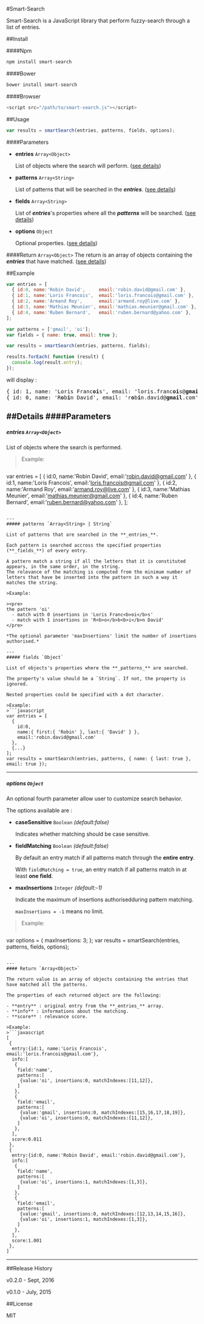 #Smart-Search

Smart-Search is a JavaScript library that perform fuzzy-search through a list of entries.

##Install

####Npm
```javascript
npm install smart-search
```

####Bower
```javascript
bower install smart-search
```

####Browser
```javascript
<script src="/path/to/smart-search.js"></script>
```

##Usage

```javascript
var results = smartSearch(entries, patterns, fields, options);
```

####Parameters

- **entries** `Array<Object>`

    List of objects where the search will perform. ([see details](#entries))

- **patterns** `Array<String>`

    List of patterns that will be searched in the **_entries_**. ([see details](#patterns))

- **fields** `Array<String>`

    List of **_entries_**'s properties where all the **_patterns_** will be searched. ([see details](#fields))

- **options** `Object`

    Optional properties. ([see details](#options))



####Return `Array<Object>`
The return is an array of objects containing the **_entries_** that have matched. ([see details](#Return))

##Example
```javascript
var entries = [
  { id:0, name:'Robin David',     email:'robin.david@gmail.com' },
  { id:1, name:'Loris Francois',  email:'loris.francois@gmail.com' },
  { id:2, name:'Armand Roy',      email:'armand.roy@live.com' },
  { id:3, name:'Mathias Meunier', email:'mathias.meunier@gmail.com' },
  { id:4, name:'Ruben Bernard',   email:'ruben.bernard@yahoo.com' },
];

var patterns = ['gmail', 'oi'];
var fields = { name: true, email: true };

var results = smartSearch(entries, patterns, fields);

results.forEach( function (result) {
  console.log(result.entry);
});
```
will display :
<pre>
{ id: 1, name: 'Loris Franc<b>oi</b>s', email: 'loris.franc<b>oi</b>s@<b>gmail</b>.com' }
{ id: 0, name: 'R<b>o</b>b<b>i</b>n David', email: 'r<b>o</b>b<b>i</b>n.david@<b>gmail</b>.com' }
</pre>

##Details
####Parameters
---
##### entries `Array<Object>`

List of objects where the search is performed.

>Example:
>```javascript
var entries = [
  { id:0, name:'Robin David',     email:'robin.david@gmail.com' },
  { id:1, name:'Loris Francois',  email:'loris.francois@gmail.com' },
  { id:2, name:'Armand Roy',      email:'armand.roy@live.com' },
  { id:3, name:'Mathias Meunier', email:'mathias.meunier@gmail.com' },
  { id:4, name:'Ruben Bernard',   email:'ruben.bernard@yahoo.com' },
];
```

---
##### patterns `Array<String> | String`

List of patterns that are searched in the **_entries_**.

Each pattern is searched accross the specified properties (**_fields_**) of every entry.

A pattern match a string if all the letters that it is constituted appears, in the same order, in the string.
The relevance of the matching is computed from the minimum number of letters that have be inserted into the pattern in such a way it matches the string.

>Example:

><pre>
the pattern 'oi'
  - match with 0 insertions in 'Loris Franc<b>oi</b>s'
  - match with 1 insertions in 'R<b>o</b>b<b>i</b>n David'
</pre>

*The optional parameter 'maxInsertions' limit the number of insertions authorised.*

---
##### fields `Object`

List of objects's properties where the **_patterns_** are searched.

The property's value should be a `String`. If not, the property is ignored.

Nested properties could be specified with a dot character.

>Example:
>```javascript
var entries = [
  {
    id:0,
    name:{ first:{ 'Robin' }, last:{ 'David' } },
    email:'robin.david@gmail.com'
  },
  {...}
];
var results = smartSearch(entries, patterns, { name: { last: true }, email: true });
```

---
##### options `Object`

An optional fourth parameter allow user to customize search behavior.

The options available are :
- **caseSensitive** `Boolean` *(default:false)*

    Indicates whether matching should be case sensitive.

- **fieldMatching** `Boolean` *(default:false)*

    By default an entry match if all patterns match through the **entire entry**.

    With `fieldMatching = true`, an entry match if all patterns match in at least **one field**.

- **maxInsertions** `Integer` *(default:-1)*

	Indicate the maximum of insertions authorisedduring pattern matching.

	`maxInsertions = -1` means no limit.

>Example:
>```javascript
var options = {
	maxInsertions: 3;
};
var results = smartSearch(entries, patterns, fields, options);
```

---
#### Return `Array<Object>`

The return value is an array of objects containing the entries that have matched all the patterns.

The properties of each returned object are the following:

- **entry** : original entry from the **_entries_** array.
- **info** : informations about the matching.
- **score** : relevance score.

>Example:
>```javascript
[
 {
  entry:{id:1, name:'Loris Francois', email:'loris.francois@gmail.com'},
  info:[
   {
    field:'name',
    patterns:[
     {value:'oi', insertions:0, matchIndexes:[11,12]},
    ]
   },
   {
    field:'email',
    patterns:[
     {value:'gmail', insertions:0, matchIndexes:[15,16,17,18,19]},
     {value:'oi', insertions:0, matchIndexes:[11,12]},
    ]
   },
  ],
  score:0.011
 },
 {
  entry:{id:0, name:'Robin David', email:'robin.david@gmail.com'},
  info:[
   {
    field:'name',
    patterns:[
     {value:'oi', insertions:1, matchIndexes:[1,3]},
    ]
   },
   {
    field:'email',
    patterns:[
     {value:'gmail', insertions:0, matchIndexes:[12,13,14,15,16]},
     {value:'oi', insertions:1, matchIndexes:[1,3]},
    ]
   },
  ],
  score:1.001
 },
]
```

---

##Release History

v0.2.0 - Sept, 2016

v0.1.0 - July, 2015

##License

MIT

